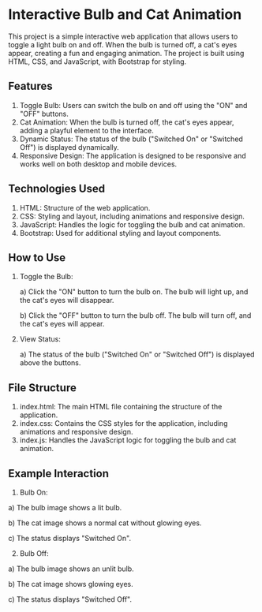 # Interactive Bulb and Cat Animation

This project is a simple interactive web application that allows users to toggle a light bulb on and off. When the bulb is turned off, a cat's eyes appear, creating a fun and engaging animation. The project is built using HTML, CSS, and JavaScript, with Bootstrap for styling.

## Features

1) Toggle Bulb: Users can switch the bulb on and off using the "ON" and "OFF" buttons.
2) Cat Animation: When the bulb is turned off, the cat's eyes appear, adding a playful element to the interface.
3) Dynamic Status: The status of the bulb ("Switched On" or "Switched Off") is displayed dynamically.
4) Responsive Design: The application is designed to be responsive and works well on both desktop and mobile devices.

## Technologies Used

1) HTML: Structure of the web application.
2) CSS: Styling and layout, including animations and responsive design.
3) JavaScript: Handles the logic for toggling the bulb and cat animation.
4) Bootstrap: Used for additional styling and layout components.

## How to Use

1. Toggle the Bulb:
   
   a) Click the "ON" button to turn the bulb on. The bulb will light up, and the cat's eyes will disappear.
   
   b) Click the "OFF" button to turn the bulb off. The bulb will turn off, and the cat's eyes will appear.

2. View Status:
   
   a) The status of the bulb ("Switched On" or "Switched Off") is displayed above the buttons.

## File Structure

1) index.html: The main HTML file containing the structure of the application.
2) index.css: Contains the CSS styles for the application, including animations and responsive design.
3) index.js: Handles the JavaScript logic for toggling the bulb and cat animation.



## Example Interaction

1) Bulb On:
   
a) The bulb image shows a lit bulb.

b) The cat image shows a normal cat without glowing eyes.

c) The status displays "Switched On".

2) Bulb Off:
   
a) The bulb image shows an unlit bulb.

b) The cat image shows glowing eyes.

c) The status displays "Switched Off".

